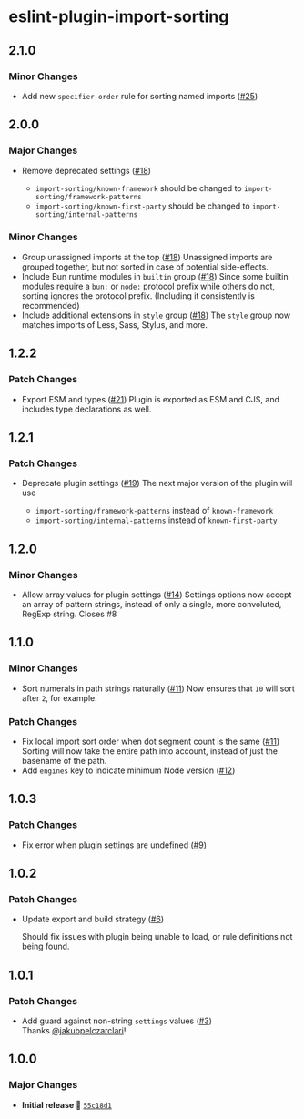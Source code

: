 # eslint-plugin-import-sorting

## 2.1.0

### Minor Changes

- Add new `specifier-order` rule for sorting named imports ([#25](https://github.com/stormwarning/eslint-plugin-import-sorting/pull/25))

## 2.0.0

### Major Changes

- Remove deprecated settings ([#18](https://github.com/stormwarning/eslint-plugin-import-sorting/pull/18))

  - `import-sorting/known-framework` should be changed to `import-sorting/framework-patterns`
  - `import-sorting/known-first-party` should be changed to `import-sorting/internal-patterns`

### Minor Changes

- Group unassigned imports at the top ([#18](https://github.com/stormwarning/eslint-plugin-import-sorting/pull/18))
  Unassigned imports are grouped together, but not sorted in case of potential side-effects.
- Include Bun runtime modules in `builtin` group ([#18](https://github.com/stormwarning/eslint-plugin-import-sorting/pull/18))
  Since some builtin modules require a `bun:` or `node:` protocol prefix while others do not, sorting ignores the protocol prefix. (Including it consistently is recommended)
- Include additional extensions in `style` group ([#18](https://github.com/stormwarning/eslint-plugin-import-sorting/pull/18))
  The `style` group now matches imports of Less, Sass, Stylus, and more.

## 1.2.2

### Patch Changes

- Export ESM and types ([#21](https://github.com/stormwarning/eslint-plugin-import-sorting/pull/21))
  Plugin is exported as ESM and CJS, and includes type declarations as well.

## 1.2.1

### Patch Changes

- Deprecate plugin settings ([#19](https://github.com/stormwarning/eslint-plugin-import-sorting/pull/19))
  The next major version of the plugin will use

  - `import-sorting/framework-patterns` instead of `known-framework`
  - `import-sorting/internal-patterns` instead of `known-first-party`

## 1.2.0

### Minor Changes

- Allow array values for plugin settings ([#14](https://github.com/stormwarning/eslint-plugin-import-sorting/pull/14))
  Settings options now accept an array of pattern strings, instead of only a single, more convoluted, RegExp string.
  Closes #8

## 1.1.0

### Minor Changes

- Sort numerals in path strings naturally ([#11](https://github.com/stormwarning/eslint-plugin-import-sorting/pull/11))
  Now ensures that `10` will sort after `2`, for example.

### Patch Changes

- Fix local import sort order when dot segment count is the same ([#11](https://github.com/stormwarning/eslint-plugin-import-sorting/pull/11))
  Sorting will now take the entire path into account, instead of just the basename of the path.
- Add `engines` key to indicate minimum Node version ([#12](https://github.com/stormwarning/eslint-plugin-import-sorting/pull/12))

## 1.0.3

### Patch Changes

- Fix error when plugin settings are undefined ([#9](https://github.com/stormwarning/eslint-plugin-import-sorting/pull/9))

## 1.0.2

### Patch Changes

- Update export and build strategy ([#6](https://github.com/stormwarning/eslint-plugin-import-sorting/pull/6))

  Should fix issues with plugin being unable to load, or rule definitions not being found.

## 1.0.1

### Patch Changes

- Add guard against non-string `settings` values ([#3](https://github.com/stormwarning/eslint-plugin-import-sorting/pull/3))  
  Thanks [@jakubpelczarclari](https://github.com/jakubpelczarclari)!

## 1.0.0

### Major Changes

- **Initial release 🎉** [`55c18d1`](https://github.com/stormwarning/eslint-plugin-import-sorting/commit/55c18d18e70c90d9495996d8adaf22db25a5214f)
